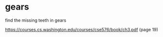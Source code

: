 # gears
find the missing teeth in gears



https://courses.cs.washington.edu/courses/cse576/book/ch3.pdf (page 19)
